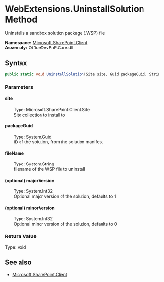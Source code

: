 # WebExtensions.UninstallSolution Method  
Uninstalls a sandbox solution package (.WSP) file  

**Namespace:** [Microsoft.SharePoint.Client](Microsoft.SharePoint.Client.md)  
**Assembly:** OfficeDevPnP.Core.dll  
## Syntax
```C#
public static void UninstallSolution(Site site, Guid packageGuid, String fileName, Int32 majorVersion, Int32 minorVersion)
```
### Parameters
#### site  
&emsp;&emsp;Type: Microsoft.SharePoint.Client.Site  
&emsp;&emsp;Site collection to install to  

#### packageGuid  
&emsp;&emsp;Type: System.Guid  
&emsp;&emsp;ID of the solution, from the solution manifest  

#### fileName  
&emsp;&emsp;Type: System.String  
&emsp;&emsp;filename of the WSP file to uninstall  

#### (optional) majorVersion  
&emsp;&emsp;Type: System.Int32  
&emsp;&emsp;Optional major version of the solution, defaults to 1  

#### (optional) minorVersion  
&emsp;&emsp;Type: System.Int32  
&emsp;&emsp;Optional minor version of the solution, defaults to 0  

### Return Value
Type: void  

## See also
- [Microsoft.SharePoint.Client](Microsoft.SharePoint.Client.md)
